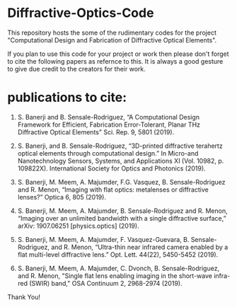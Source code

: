 # Diffractive-Optics-Code
This repository hosts the some of the rudimentary codes for the project "Computational Design and Fabrication of Diffractive Optical Elements". 

If you plan to use this code for your project or work then please don't forget to cite the following papers as refernce to this. It is always a good gesture to give due credit to the creators for their work.

publications to cite:
==========================

1. S. Banerji and B. Sensale-Rodriguez, “A Computational Design Framework for Efficient, Fabrication Error-Tolerant, Planar THz Diffractive Optical Elements" Sci. Rep. 9, 5801 (2019).

2. S. Banerji, and B. Sensale-Rodriguez, “3D-printed diffractive terahertz optical elements through computational design.” In Micro-and
Nanotechnology Sensors, Systems, and Applications XI (Vol. 10982, p. 109822X). International Society for Optics and Photonics (2019).

3. S. Banerji, M. Meem, A. Majumder, F.G. Vasquez, B. Sensale-Rodriguez and R. Menon, “Imaging with flat optics: metalenses or diffractive lenses?” Optica 6, 805 (2019).

4. S. Banerji, M. Meem, A. Majumder, B. Sensale-Rodriguez and R. Menon, “Imaging over an unlimited bandwidth with a single diffractive
surface,” arXiv: 1907.06251 [physics.optics] (2019).

5. S. Banerji, M. Meem, A. Majumder, F. Vasquez-Guevara, B. Sensale-Rodriguez, and R. Menon, “Ultra-thin near infrared camera enabled by
a flat multi-level diffractive lens.” Opt. Lett. 44(22), 5450-5452 (2019).

6. S. Banerji, M. Meem, A. Majumder, C. Dvonch, B. Sensale-Rodriguez, and R. Menon, "Single flat lens enabling imaging in the short-wave
infra-red (SWIR) band," OSA Continuum 2, 2968-2974 (2019).

Thank You!
